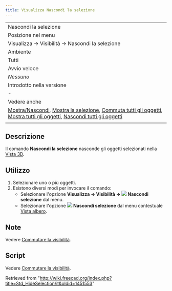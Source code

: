 ```yaml
---
title: Visualizza Nascondi la selezione
---
```


|                                                                                                                                                                                                                                                                                                                                                                     |
| ------------------------------------------------------------------------------------------------------------------------------------------------------------------------------------------------------------------------------------------------------------------------------------------------------------------------------------------------------------------- |
| Nascondi la selezione                                                                                                                                                                                                                                                                                                                                               |
| Posizione nel menu                                                                                                                                                                                                                                                                                                                                                  |
| Visualizza → Visibilità → Nascondi la selezione                                                                                                                                                                                                                                                                                                                     |
| Ambiente                                                                                                                                                                                                                                                                                                                                                            |
| Tutti                                                                                                                                                                                                                                                                                                                                                               |
| Avvio veloce                                                                                                                                                                                                                                                                                                                                                        |
| _Nessuno_                                                                                                                                                                                                                                                                                                                                                           |
| Introdotto nella versione                                                                                                                                                                                                                                                                                                                                           |
| -                                                                                                                                                                                                                                                                                                                                                                   |
| Vedere anche                                                                                                                                                                                                                                                                                                                                                        |
| [Mostra/Nascondi](/Std_ToggleVisibility/it "Std ToggleVisibility/it"), [Mostra la selezione](/Std_ShowSelection/it "Std ShowSelection/it"), [Commuta tutti gli oggetti](/Std_ToggleObjects/it "Std ToggleObjects/it"), [Mostra tutti gli oggetti](/Std_ShowObjects/it "Std ShowObjects/it"), [Nascondi tutti gli oggetti](/Std_HideObjects/it "Std HideObjects/it") |
|                                                                                                                                                                                                                                                                                                                                                                     |

## Descrizione

Il comando **Nascondi la selezione** nasconde gli oggetti selezionati nella [Vista 3D](/3D_view/it "3D view/it").

## Utilizzo

1. Selezionare uno o più oggetti.
2. Esistono diversi modi per invocare il comando:
   - Selezionare l'opzione **Visualizza → Visibilità → ![](/images/Std_HideSelection.svg) Nascondi selezione** dal menu.
   - Selezionare l'opzione **![](/images/Std_HideSelection.svg) Nascondi selezione** dal menu contestuale [Vista albero](/Tree_view/it "Tree view/it").

## Note

Vedere [Commutare la visibilità](/Std_ToggleVisibility/it#Note "Std ToggleVisibility/it").

## Script

Vedere [Commutare la visibilità](/Std_ToggleVisibility/it#Script "Std ToggleVisibility/it").

Retrieved from "<http://wiki.freecad.org/index.php?title=Std_HideSelection/it&oldid=1451553>"
